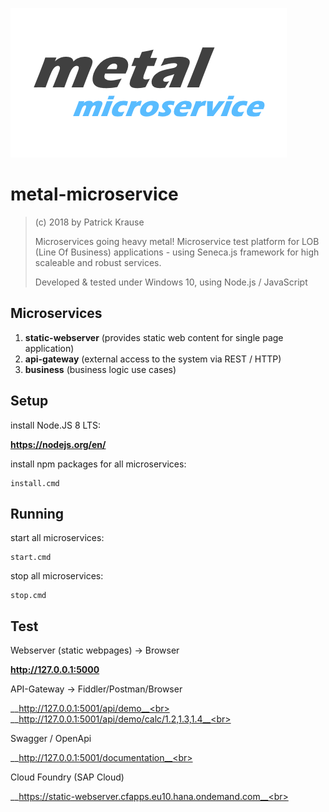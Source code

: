 ![Logo](https://github.com/PKrause79/metal-microservice/blob/master/metal-microservice-logo.png)

# metal-microservice

> (c) 2018 by Patrick Krause
> 
> Microservices going heavy metal! Microservice test platform for LOB (Line Of Business) 
> applications - using Seneca.js framework for high scaleable and robust services.
> 
> Developed & tested under Windows 10, using Node.js / JavaScript

## Microservices

1. __static-webserver__ (provides static web content for single page application)
2. __api-gateway__ (external access to the system via REST / HTTP)
3. __business__ (business logic use cases)

## Setup

install Node.JS 8 LTS:

__https://nodejs.org/en/__

install npm packages for all microservices:
```
install.cmd
```
## Running

start all microservices:
```
start.cmd
```
stop all microservices:
```
stop.cmd
 ```
## Test

Webserver (static webpages) -> Browser

  __http://127.0.0.1:5000__

API-Gateway -> Fiddler/Postman/Browser

  __http://127.0.0.1:5001/api/demo__<br>
  __http://127.0.0.1:5001/api/demo/calc/1.2,1.3,1.4__<br>
  
Swagger / OpenApi

 __http://127.0.0.1:5001/documentation__<br>
  
Cloud Foundry (SAP Cloud)

 __https://static-webserver.cfapps.eu10.hana.ondemand.com__<br>
